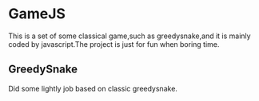 # GameJS
This is a set of some classical game,such as greedysnake,and it is mainly coded by javascript.The project is just for fun when boring time.
## GreedySnake
Did some lightly job based on classic greedysnake.
